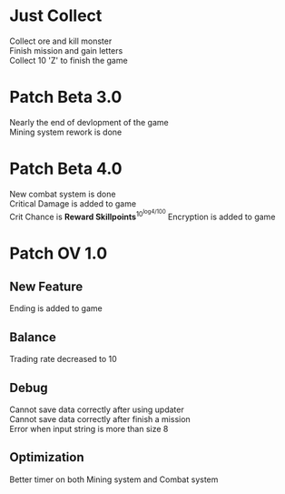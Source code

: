 # Just Collect
Collect ore and kill monster  
Finish mission and gain letters  
Collect 10 'Z' to finish the game

# Patch Beta 3.0
Nearly the end of devlopment of the game  
Mining system rework is done

# Patch Beta 4.0
New combat system is done  
Critical Damage is added to game  
Crit Chance is **Reward Skillpoints**<sup>10<sup>log4/100</sup></sup>
Encryption is added to game

# Patch OV 1.0
 ## New Feature
 Ending is added to game
 ## Balance
 Trading rate decreased to 10
 ## Debug 
 Cannot save data correctly after using updater  
 Cannot save data correctly after finish a mission  
 Error when input string is more than size 8  
 ## Optimization
 Better timer on both Mining system and Combat system  
 
